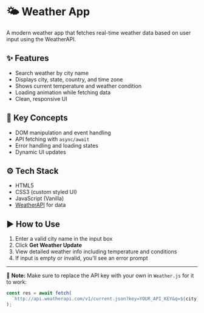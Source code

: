 # 🌤️ Weather App

A modern weather app that fetches real-time weather data based on user input using the WeatherAPI.

## ✨ Features

- Search weather by city name  
- Displays city, state, country, and time zone  
- Shows current temperature and weather condition  
- Loading animation while fetching data  
- Clean, responsive UI  

## 🧠 Key Concepts

- DOM manipulation and event handling  
- API fetching with `async/await`  
- Error handling and loading states  
- Dynamic UI updates  

## ⚙️ Tech Stack

- HTML5  
- CSS3 (custom styled UI)  
- JavaScript (Vanilla)  
- [WeatherAPI](https://www.weatherapi.com/) for data  

## ▶️ How to Use

1. Enter a valid city name in the input box  
2. Click **Get Weather Update**  
3. View detailed weather info including temperature and conditions  
4. If input is empty or invalid, you'll see an error prompt  

---

🔑 **Note:** Make sure to replace the API key with your own in `Weather.js` for it to work:

```js
const res = await fetch(
  `http://api.weatherapi.com/v1/current.json?key=YOUR_API_KEY&q=${city}&aqi=yes`
);

